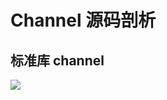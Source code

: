 # Channel 源码剖析

## 标准库 channel

![](https://trdthg-img-for-md-1306147581.cos.ap-beijing.myqcloud.com/img/202205181708400.png)
